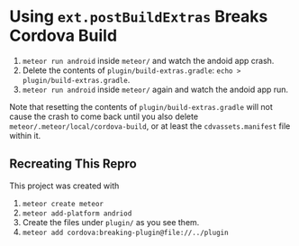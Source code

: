 # Using `ext.postBuildExtras` Breaks Cordova Build

1. `meteor run android` inside `meteor/` and watch the andoid app crash.
1. Delete the contents of `plugin/build-extras.gradle`: `echo > plugin/build-extras.gradle`.
1. `meteor run android` inside `meteor/` again and watch the andoid app run.

Note that resetting the contents of `plugin/build-extras.gradle` will not cause the crash to come
back until you also delete `meteor/.meteor/local/cordova-build`, or at least the
`cdvassets.manifest` file within it.

## Recreating This Repro

This project was created with

1. `meteor create meteor`
1. `meteor add-platform andriod`
1. Create the files under `plugin/` as you see them.
1. `meteor add cordova:breaking-plugin@file://../plugin`
